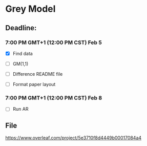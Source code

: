 # Grey Model

## Deadline:

### 7:00 PM GMT+1 (12:00 PM CST) Feb 5
- [x] Find data 

- [ ] GM(1,1)

- [ ] Difference README file

- [ ] Format paper layout

### 7:00 PM GMT+1 (12:00 PM CST) Feb 8
- [ ] Run AR

## File
https://www.overleaf.com/project/5e3710f8d4449b00017084a4
